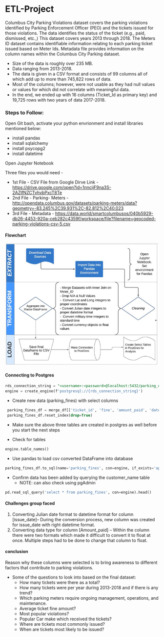 # ETL-Project

Columbus City Parking Violations dataset covers the parking violations identified by Parking Enforcement Officer (PEO) and the tickets issued for those violations. The data identifies the status of the ticket (e.g., paid, dismissed, etc.,) This dataset covers years 2013 through 2018. The Meters ID dataset contains identifiable information relating to each parking ticket issued based on Meter Ids. Metadata file provides information on the column names within the Columbus City Parking dataset. 

 - Size of the data is roughly over 235 MB.
 - Data ranging from 2013-2018.
 - The data is given in a CSV format and consists of 99 columns all of which add up to more than 745,822 rows of data.
 - Most of the columns; however, were not usable as they had null values or values for which did not correlate with meaningful data.
 - In the end, we ended up with 16 columns (Ticket_Id as primary key) and 19,725 rows with two years of data 2017-2018.
 
### Steps to Follow:

Open Git bash, activate your python envrionment and install libraries mentioned below:

 - install pandas
 - install sqlalchemy
 - install psycopg2
 - install datetime

Open Jupyter Notebook

Three files you would need - 
  - 1st File - CSV File from Google Dirve Link - https://drive.google.com/open?id=1nncijF9na3S-2AZlfNZCTvhvbPxcT8Te
  - 2nd File - Parking- Meters - http://opendata.columbus.gov/datasets/parking-meters/data?geometry=-83.245%2C39.931%2C-82.812%2C40.023
  - 3rd File - Metadata - https://data.world/smartcolumbusos/040b5929-db26-4453-920a-ceb282c4359f/workspace/file?filename=geocoded-parking-violations-csv-5.csv

#### Flowchart 

![etl.png](etl.png)


#### Connecting to Postgres

   ```sql
   rds_connection_string = "<username>:<password>@localhost:5432/parking_db"
   engine = create_engine(f'postgresql://{rds_connection_string}')
   ```
   - Create new data (parking_fines) with select columns
   
   ```sql
    parking_fines_df = merge_df[['ticket_id', 'fine', 'amount_paid', 'date_issued', 'issue_time']].copy()
    parking_fines_df.reset_index(drop=True)
   ``` 
   - Make sure the above three tables are created in postgres as well before you start the next steps
   
   - Check for tables
   
   ```sql
   engine.table_names()
   ``` 
   - Use pandas to load csv converted DataFrame into database
   
   ```sql
   parking_fines_df.to_sql(name='parking_fines', con=engine, if_exists='append', index=False)
   ```
   - Confirm data has been added by querying the customer_name table
     - NOTE: can also check using pgAdmin

   ```sql
   pd.read_sql_query('select * from parking_fines', con=engine).head()
   ```
   
#### Challenges group faced

 1. Converting Julian date format to datetime format for column [issue_date]– During the conversion process, new column was created for     issue_date with right datetime format.    
 2. Converting data type for column [Amount_paid] – Within the column there were two formats which made it difficult to convert it to       float at once. Multiple steps had to be done to change that column to float. 
 
 #### conclusion
 Reason why these columns were selected is to bring awareness to different factors that contribute to parking violations.
  - Some of the questions to look into based on the final dataset:
    - How many tickets were there as a total?
    - How many tickets were per year during 2013-2018 and if there is any trend?
    - Which parking meters require ongoing management, operations, and maintenance.
    - Average ticket fine amount?
    - Most popular violations?
    - Popular Car make which received the tickets?
    - Where are tickets most commonly issued? 
    - When are tickets most likely to be issued?

